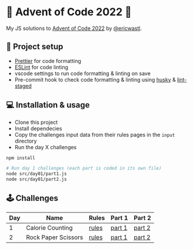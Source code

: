 # 🎅 Advent of Code 2022 🎄

My JS solutions to [Advent of Code 2022](https://adventofcode.com/2022/) by [@ericwastl](https://twitter.com/ericwastl).

## 💅 Project setup

- [Prettier](https://prettier.io/) for code formatting
- [ESLint](https://eslint.org/) for code linting
- vscode settings to run code formatting & linting on save
- Pre-commit hook to check code formatting & linting using [husky](https://typicode.github.io/husky/) & [lint-staged](https://github.com/okonet/lint-staged)

## 💻️ Installation & usage

- Clone this project
- Install dependecies
- Copy the challenges input data from their rules pages in the `input` directory
- Run the day X challenges

```bash
npm install

# Run day 1 challenges (each part is coded in its own file)
node src/day01/part1.js
node src/day01/part2.js
```

## 🕹️ Challenges

| Day | Name                | Rules                                        | Part 1                         | Part 2                         |
| --- | ------------------- | -------------------------------------------- | ------------------------------ | ------------------------------ |
| 1   | Calorie Counting    | [rules](https://adventofcode.com/2022/day/1) | [part 1](./src/day01/part1.js) | [part 2](./src/day01/part2.js) |
| 2   | Rock Paper Scissors | [rules](https://adventofcode.com/2022/day/2) | [part 1](./src/day02/part1.js) | [part 2](./src/day02/part2.js) |
